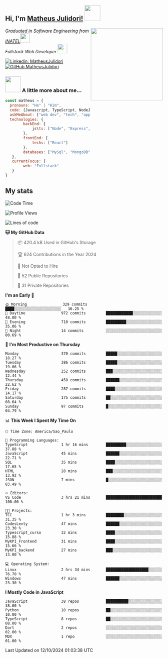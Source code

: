 <h2> Hi, I'm <a href="https://matheusjulidori.github.io" target="_blank">Matheus Julidori!</a> <img src="https://media.giphy.com/media/12oufCB0MyZ1Go/giphy.gif" width="50"></h2>
<img align='right' src="https://media.giphy.com/media/3oKIPnAiaMCws8nOsE/giphy.gif" width="230" height="auto">
<p><em>Graduated in Software Engineering from <a href="http://www.inatel.br" target="_blank">INATEL</a><img src="https://media.giphy.com/media/fYSnHlufseco8Fh93Z/giphy.gif" width="30"></br>
  Fullstack Web Developer <img src="https://media.giphy.com/media/WUlplcMpOCEmTGBtBW/giphy.gif" width="30">
</em></p>

[![Linkedin: MatheusJulidori](https://img.shields.io/badge/-MatheusJulidori-blue?style=flat-square&logo=Linkedin&logoColor=white&link=https://www.linkedin.com/in/MatheusJulidori/)](https://www.linkedin.com/in/MatheusJulidori/)
[![GitHub MatheusJulidori](https://img.shields.io/github/followers/matheusjulidori?label=follow&style=social)](https://github.com/MatheusJulidori)


### <img src="https://media.giphy.com/media/VgCDAzcKvsR6OM0uWg/giphy.gif" width="50"> A little more about me...  

```javascript
const matheus = {
  pronouns: "He" | "Him",
  code: [Javascript, TypeScript, NodeJS, Express, NestJS, React, MySQL, MongoDB, HTML, CSS, Python, Django, PostgreSQL],
  askMeAbout: ["web dev", "tech", "app dev", "games"],
  technologies: {
        backEnd: {
            js\ts: ["Node", "Express", "NestJS"]
        },
        frontEnd: {
            techs: ["React"]
        },
        databases: ["MySql", "MongoDB", "PostgreSQL"],
   },
   currentFocus: {
        web: "Fullstack"
   }
}
```
<h2>My stats</h2>

<!--START_SECTION:waka-->
![Code Time](http://img.shields.io/badge/Code%20Time-672%20hrs%2057%20mins-blue)

![Profile Views](http://img.shields.io/badge/Profile%20Views-2-blue)

![Lines of code](https://img.shields.io/badge/From%20Hello%20World%20I%27ve%20Written-6.8%20million%20lines%20of%20code-blue)

**🐱 My GitHub Data** 

> 📦 420.4 kB Used in GitHub's Storage 
 > 
> 🏆 624 Contributions in the Year 2024
 > 
> 🚫 Not Opted to Hire
 > 
> 📜 52 Public Repositories 
 > 
> 🔑 31 Private Repositories 
 > 
**I'm an Early 🐤** 

```text
🌞 Morning                329 commits         ████░░░░░░░░░░░░░░░░░░░░░   16.25 % 
🌆 Daytime                972 commits         ████████████░░░░░░░░░░░░░   48.00 % 
🌃 Evening                710 commits         █████████░░░░░░░░░░░░░░░░   35.06 % 
🌙 Night                  14 commits          ░░░░░░░░░░░░░░░░░░░░░░░░░   00.69 % 
```
📅 **I'm Most Productive on Thursday** 

```text
Monday                   370 commits         █████░░░░░░░░░░░░░░░░░░░░   18.27 % 
Tuesday                  386 commits         █████░░░░░░░░░░░░░░░░░░░░   19.06 % 
Wednesday                252 commits         ███░░░░░░░░░░░░░░░░░░░░░░   12.44 % 
Thursday                 458 commits         ██████░░░░░░░░░░░░░░░░░░░   22.62 % 
Friday                   287 commits         ████░░░░░░░░░░░░░░░░░░░░░   14.17 % 
Saturday                 175 commits         ██░░░░░░░░░░░░░░░░░░░░░░░   08.64 % 
Sunday                   97 commits          █░░░░░░░░░░░░░░░░░░░░░░░░   04.79 % 
```


📊 **This Week I Spent My Time On** 

```text
🕑︎ Time Zone: America/Sao_Paulo

💬 Programming Languages: 
TypeScript               1 hr 16 mins        █████████░░░░░░░░░░░░░░░░   37.88 % 
JavaScript               45 mins             ██████░░░░░░░░░░░░░░░░░░░   22.71 % 
SQL                      35 mins             ████░░░░░░░░░░░░░░░░░░░░░   17.65 % 
HTML                     28 mins             ███░░░░░░░░░░░░░░░░░░░░░░   13.92 % 
JSON                     7 mins              █░░░░░░░░░░░░░░░░░░░░░░░░   03.49 % 

🔥 Editors: 
VS Code                  3 hrs 21 mins       █████████████████████████   100.00 % 

🐱‍💻 Projects: 
TCC                      1 hr 3 mins         ████████░░░░░░░░░░░░░░░░░   31.35 % 
CodesLevty               47 mins             ██████░░░░░░░░░░░░░░░░░░░   23.30 % 
Typescript_curso         32 mins             ████░░░░░░░░░░░░░░░░░░░░░   15.88 % 
MyKPI_Frontend           31 mins             ████░░░░░░░░░░░░░░░░░░░░░   15.66 % 
MyKPI_backend            27 mins             ███░░░░░░░░░░░░░░░░░░░░░░   13.80 % 

💻 Operating System: 
Linux                    2 hrs 34 mins       ███████████████████░░░░░░   76.70 % 
Windows                  47 mins             ██████░░░░░░░░░░░░░░░░░░░   23.30 % 
```

**I Mostly Code in JavaScript** 

```text
JavaScript               38 repos            ██████████░░░░░░░░░░░░░░░   38.00 % 
Python                   10 repos            ██░░░░░░░░░░░░░░░░░░░░░░░   10.00 % 
TypeScript               8 repos             ██░░░░░░░░░░░░░░░░░░░░░░░   08.00 % 
Dart                     2 repos             ░░░░░░░░░░░░░░░░░░░░░░░░░   02.00 % 
MDX                      1 repo              ░░░░░░░░░░░░░░░░░░░░░░░░░   01.00 % 
```




 Last Updated on 12/10/2024 01:03:38 UTC
<!--END_SECTION:waka-->
